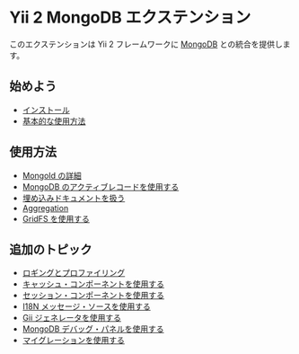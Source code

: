 Yii 2 MongoDB エクステンション
==============================

このエクステンションは Yii 2 フレームワークに [MongoDB](https://www.mongodb.com/) との統合を提供します。

始めよう
--------

* [インストール](installation.md)
* [基本的な使用方法](basic-usage.md)

使用方法
--------

* [MongoId の詳細](usage-mongoid.md)
* [MongoDB のアクティブレコードを使用する](usage-ar.md)
* [埋め込みドキュメントを扱う](usage-embedded-documents.md)
* [Aggregation](usage-aggregation.md)
* [GridFS を使用する](usage-gridfs.md)

追加のトピック
--------------

* [ロギングとプロファイリング](topics-logging.md)
* [キャッシュ・コンポーネントを使用する](topics-cache.md)
* [セッション・コンポーネントを使用する](topics-session.md)
* [I18N メッセージ・ソースを使用する](topics-i18n-message-source.md)
* [Gii ジェネレータを使用する](topics-gii.md)
* [MongoDB デバッグ・パネルを使用する](topics-debug.md)
* [マイグレーションを使用する](topics-migrations.md)
